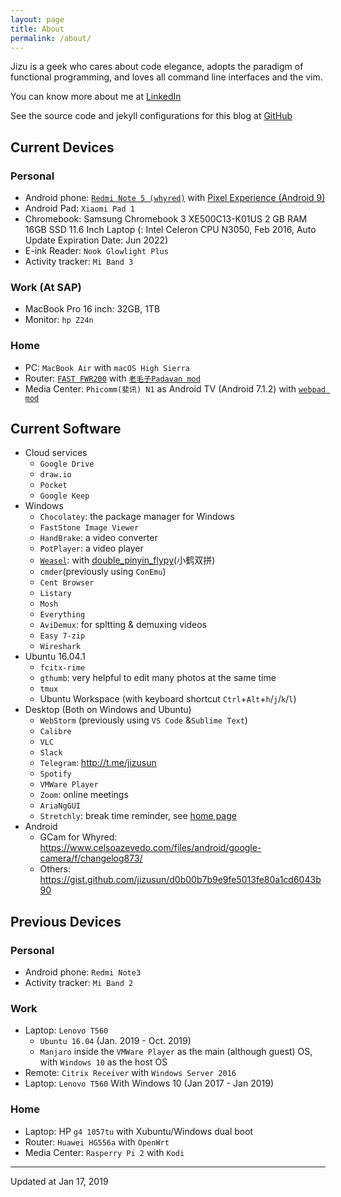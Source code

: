 ```yaml
---
layout: page
title: About
permalink: /about/
---
```


Jizu is a geek who cares about code elegance, adopts the paradigm of functional programming, and loves all command line interfaces and the vim. 

You can know more about me at [LinkedIn][linkedin]

See the source code and jekyll configurations for this blog at [GitHub][repo]


[linkedin]:https://www.linkedin.com/in/jizusun/
[repo]:https://github.com/jizusun/my-translations

## Current Devices

### Personal 
- Android phone: [`Redmi Note 5 (whyred)`](https://forum.xda-developers.com/redmi-note-5-pro) with [Pixel Experience (Android 9)](https://download.pixelexperience.org/whyred/)
- Android Pad: `Xiaomi Pad 1`
- Chromebook: Samsung Chromebook 3 XE500C13-K01US 2 GB RAM 16GB SSD 11.6 Inch Laptop (: Intel Celeron CPU N3050, Feb 2016, Auto Update Expiration Date: Jun 2022)
- E-ink Reader: `Nook Glowlight Plus`
- Activity tracker: `Mi Band 3`

### Work (At SAP)
- MacBook Pro 16 inch: 32GB, 1TB
- Monitor: `hp Z24n`

### Home

- PC: `MacBook Air` with `macOS High Sierra`
- Router:  [`FAST FWR200`](https://item.taobao.com/item.htm?id=565298681512) with [`老毛子Padavan mod`](https://www.right.com.cn/forum/thread-161324-1-1.html)
- Media Center: `Phicomm(斐讯) N1` as Android TV (Android 7.1.2) with [`webpad mod`](https://www.znds.com/tv-1118656-1-1.html)

## Current Software
- Cloud services
  - `Google Drive`
  - `draw.io`
  - `Pocket`
  - `Google Keep`
- Windows 
  - `Chocolatey`: the package manager for Windows
  - `FastStone Image Viewer`
  - `HandBrake`: a video converter
  - `PotPlayer`: a video player
  - [`Weasel`](https://rime.im/download/#Windows): with [double_pinyin_flypy](https://github.com/rime/rime-double-pinyin)(小鹤双拼)
  - `cmder`(previously using `ConEmu`)
  - `Cent Browser`
  - `Listary`
  - `Mosh`
  - `Everything`
  - `AviDemux`: for spltting & demuxing videos
  - `Easy 7-zip`
  - `Wireshark`
- Ubuntu 16.04.1
  - `fcitx-rime`
  - `gthumb`: very helpful to edit many photos at the same time
  - `tmux`
  - Ubuntu Workspace (with keyboard shortcut `Ctrl`+`Alt`+`h`/`j`/`k`/`l`)
- Desktop (Both on Windows and Ubuntu)
  - `WebStorm` (previously using `VS Code` &`Sublime Text`)
  - `Calibre`
  - `VLC`
  - `Slack`
  - `Telegram`: http://t.me/jizusun
  - `Spotify`
  - `VMWare Player`
  - `Zoom`: online meetings
  - `AriaNgGUI`
  - `Stretchly`:  break time reminder, see [home page](https://hovancik.net/stretchly/)
- Android
  - GCam for Whyred: https://www.celsoazevedo.com/files/android/google-camera/f/changelog873/
  - Others: https://gist.github.com/jizusun/d0b00b7b9e9fe5013fe80a1cd6043b90
## Previous Devices

### Personal 
- Android phone: `Redmi Note3`
- Activity tracker: `Mi Band 2`

### Work 
- Laptop: `Lenovo T560`
  - `Ubuntu 16.04` (Jan. 2019 - Oct. 2019)
  - `Manjaro` inside the `VMWare Player` as the main (although guest) OS, with `Windows 10` as the host OS
- Remote: `Citrix Receiver` with `Windows Server 2016`
- Laptop: `Lenovo T560` With Windows 10 (Jan 2017 - Jan 2019) 

### Home
- Laptop: HP `g4 1057tu` with Xubuntu/Windows dual boot
- Router: `Huawei HG556a` with `OpenWrt`
- Media Center: `Rasperry Pi 2` with `Kodi`
  

----------
Updated at Jan 17, 2019
